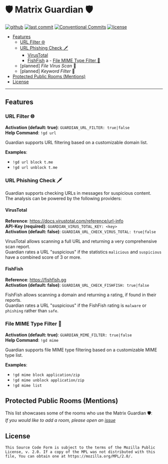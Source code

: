# 🛡️ Matrix Guardian 🛡️
[![github](https://img.shields.io/github/release/cyb3rko/matrix-guardian.svg?logo=github)](https://github.com/cyb3rko/matrix-guardian/releases/latest)
[![last commit](https://img.shields.io/github/last-commit/cyb3rko/matrix-guardian?color=FE5196&logo=git&logoColor=white)](https://github.com/cyb3rko/matrix-guardian/commits/main)
[![Conventional Commits](https://img.shields.io/badge/Conventional%20Commits-1.0.0-%23FE5196?logo=conventionalcommits&logoColor=white)](https://conventionalcommits.org)
[![license](https://img.shields.io/github/license/cyb3rko/matrix-guardian?color=1BCC1B&logo=apache)](https://www.mozilla.org/en-US/MPL/2.0/)

- [Features](#features)
  - [URL Filter 🌐](#url-filter-)
  - [URL Phishing Check 🗡️](#url-phishing-check-)
    - [VirusTotal](#virustotal)
    - [FishFish](#fishfish)
a  - [File MIME Type Filter 📎](#file-mime-type-filter-)
  - [planned] *File Virus Scan* 🦠
  - [planned] *Keyword Filter* 📄
- [Protected Public Rooms (Mentions)](#protected-public-rooms-mentions)
- [License](#license)

---

## Features

### URL Filter 🌐

**Activation (default: true)**: `GUARDIAN_URL_FILTER: true|false`  
**Help Command**: `!gd url`

Guardian supports URL filtering based on a customizable domain list.

**Examples**:
- `!gd url block t.me`
- `!gd url unblock t.me`

### URL Phishing Check 🗡

Guardian supports checking URLs in messages for suspicious content.  
The analysis can be powered by the following providers:

#### VirusTotal

**Reference**: https://docs.virustotal.com/reference/url-info  
**API-Key (required)**: `GUARDIAN_VIRUS_TOTAL_KEY: <key>`  
**Activation (default: false)**: `GUARDIAN_URL_CHECK_VIRUS_TOTAL: true|false`

VirusTotal allows scanning a full URL and returning a very comprehensive scan report.  
Guardian rates a URL "suspicious" if the statistics `malicious` and `suspicious` have a combined score of 3 or more.

#### FishFish

**Reference**: https://fishfish.gg  
**Activation (default: false)**: `GUARDIAN_URL_CHECK_FISHFISH: true|false`

FishFish allows scanning a domain and returning a rating, if found in their reports.  
Guardian rates a URL "suspicious" if the FishFish rating is `malware` or `phishing` rather than `safe`.

### File MIME Type Filter 📎

**Activation (default: true)**: `GUARDIAN_MIME_FILTER: true|false`  
**Help Command**: `!gd mime`

Guardian supports file MIME type filtering based on a customizable MIME type list.

**Examples**:
- `!gd mime block application/zip`
- `!gd mime unblock application/zip`
- `!gd mime list`

## Protected Public Rooms (Mentions)

This list showcases some of the rooms who use the Matrix Guardian 🛡️:  
*If you would like to add a room, please open an [issue](https://github.com/cyb3rko/matrix-guardian/issues)*

## License

    This Source Code Form is subject to the terms of the Mozilla Public
    License, v. 2.0. If a copy of the MPL was not distributed with this
    file, You can obtain one at https://mozilla.org/MPL/2.0/.
